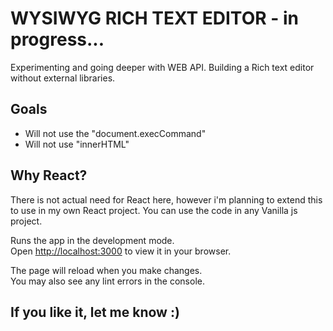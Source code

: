 # WYSIWYG RICH TEXT EDITOR - in progress...

Experimenting and going deeper with WEB API.
Building a Rich text editor without external libraries.

## Goals

- Will not use the "document.execCommand"
- Will not use "innerHTML"

## Why React?

There is not actual need for React here, however i'm planning to extend this to use in my own React project.
You can use the code in any Vanilla js project.

Runs the app in the development mode.\
Open [http://localhost:3000](http://localhost:3000) to view it in your browser.

The page will reload when you make changes.\
You may also see any lint errors in the console.

## If you like it, let me know :)

